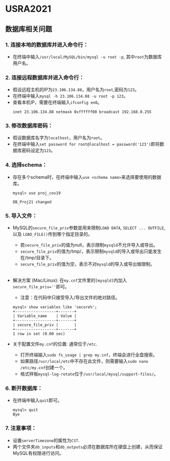 # USRA2021

## 数据库相关问题

### 1. 连接本地的数据库并进入命令行：
- 在终端中输入`/usr/local/MySQL/bin/mysql -u root -p`, 其中`root`为数据库用户名。

### 2. 连接远程数据库并进入命令行：
- 假设远程主机的IP为`23.106.134.88`，用户名为`root`,密码为`123`。
- 在终端中输入`mysql -h 23.106.134.88 -u root -p 123`。
- 查看本机IP，需要在终端输入`ifconfig en0`。
  ```
  inet 23.106.134.88 netmask 0xffffff00 broadcast 192.168.0.255
  ```

### 3. 修改数据库密码：
- 假设数据库名字为`localhost`，用户名为`root`。
- 在终端中输入`set password for root@localhost = password('123')`即将数据库密码设定为`123`。

### 4. 选择schema：
- 存在多个schema时，在终端中输入`use <schema name>`来选择要使用的数据库。
  ```
  mysql> use proj_cov19
  
  DB_Proj21 changed
  ```

### 5. 导入文件：
- MySQL的`secure_file_priv`参数是用来限制`LOAD DATA`, `SELECT ... OUTFILE`, 以及 `LOAD_FILE()`传到哪个指定目录的。

    - 若`secure_file_priv`的值为null，表示限制`mysqld`不允许导入或导出。
    - `secure_file_priv`的值为/tmp/，表示限制`mysqld`的导入或导出只能发生在/tmp/目录下。
    - `secure_file_priv`的值为空，表示不对`mysqld`的导入或导出做限制。<br><br>

- 解决方案 (Mac/Linux): 在`my.cnf`文件里的`[mysqld]`内加入`secure_file_priv=''`即可。
    - 注意：在代码中只接受导入/导出文件的绝对路径。
  ```
  mysql> show variables like 'secure%';
  +------------------+-------+
  | Variable_name    | Value |
  +------------------+-------+
  | secure_file_priv |       |
  +------------------+-------+
  1 row in set (0.00 sec)
  ```

- 关于配置文件`my.cnf`的位置: 通常位于`/etc`.

    - 打开终端输入`sudo fs_usage | grep my.cnf`，终端会进行全盘搜索。
    - 如果路径`/usr/local/etc`中不存在此文件，则需要输入`sudo nano /etc/my.cnf`创建一个。
    - 格式样板`mysql-log-rotate`位于`/usr/local/mysql/support-files/`。

### 6. 断开数据库：
- 在终端中输入`quit`即可。
  ```
  mysql> quit
  Bye
  ```
### 7. 注意事项：
- 设置`serverTimezone`的属性为`CST`.
- 两个文件夹`db_inputs`和`db_outputs`必须在数据库所在硬盘上创建，从而保证MySQL有权限进行访问。

